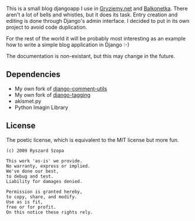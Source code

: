 This is a small blog djangoapp I use in [Gryziemy.net](http://gryziemy.net/) and
[Balkonetka](http://balkonetka.pl/). There aren't a lot of bells and whistles, but
it does its task. Entry creation and editing is done through Django's
admin interface. I decided to put in its own project to avoid code duplication.

For the rest of the world it will be probably most interesting as an
example how to write a simple blog application in Django :-)

The documentation is non-existant, but this may change in the future.

Dependencies
------------
 * My own fork of
   [django-comment-utils](https://github.com/ryszard/django-comment-utils/tree)
 * My own fork of [django-tagging](https://github.com/ryszard/django-tagging/tree)
 * akismet.py
 * Python Imagin Library

License
-------

The poetic license, which is equivalent to the MIT license but more fun.

    (c) 2009 Ryszard Szopa

    This work 'as-is' we provide.
    No warranty, express or implied.
    We've done our best,
    to debug and test.
    Liability for damages denied.

    Permission is granted hereby,
    to copy, share, and modify.
    Use as is fit,
    free or for profit.
    On this notice these rights rely.
